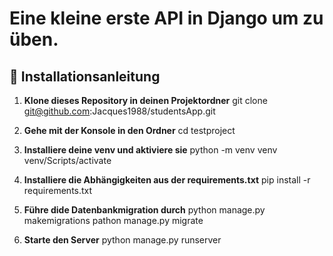 # Eine kleine erste API in Django um zu üben.


## 🚀 Installationsanleitung

1. **Klone dieses Repository in deinen Projektordner**
git clone git@github.com:Jacques1988/studentsApp.git


2. **Gehe mit der Konsole in den Ordner**
cd testproject

3. **Installiere deine venv und aktiviere sie**
python -m venv venv
venv/Scripts/activate

4. **Installiere die Abhängigkeiten aus der requirements.txt**
pip install -r requirements.txt

5. **Führe dide Datenbankmigration durch**
python manage.py makemigrations
pathon manage.py migrate

6. **Starte den Server**
python manage.py runserver
